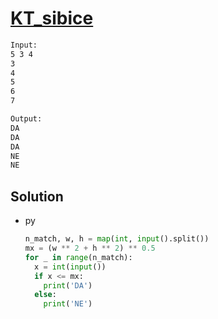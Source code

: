 # [KT_sibice](https://open.kattis.com/problems/sibice)



```txt
Input:
5 3 4
3
4
5
6
7

Output:
DA
DA
DA
NE
NE
```

## Solution

* py

  ```py
  n_match, w, h = map(int, input().split())
  mx = (w ** 2 + h ** 2) ** 0.5
  for _ in range(n_match):
    x = int(input())
    if x <= mx:
      print('DA')
    else:
      print('NE')
  ```
